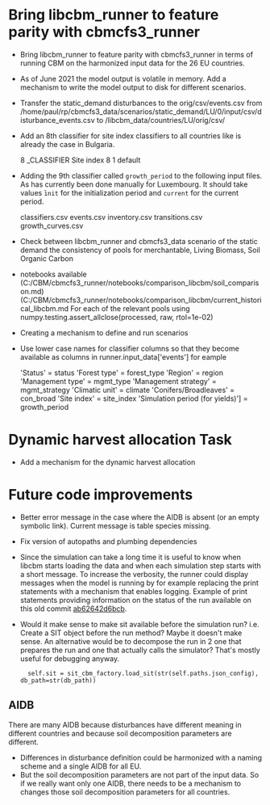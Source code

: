 # Bring libcbm_runner to feature parity with cbmcfs3_runner

- Bring libcbm_runner to feature parity with cbmcfs3_runner in terms of running CBM on
  the harmonized input data for the 26 EU countries.

- As of June 2021 the model output is volatile in memory. Add a mechanism to write the
  model output to disk for different scenarios.

- Transfer the static_demand disturbances to the orig/csv/events.csv
  from
  /home/paul/rp/cbmcfs3_data/scenarios/static_demand/LU/0/input/csv/disturbance_events.csv
  to /libcbm_data/countries/LU/orig/csv/

* Add an 8th classifier for site index classifiers to all countries like is already the
  case in Bulgaria.

  8	_CLASSIFIER	Site index
  8	1 default

- Adding the 9th classifier called `growth_period` to the following input files. As has
  currently been done manually for Luxembourg. It should take values ̀`init` for the
  initialization period and `current` for the current period.

    classifiers.csv
    events.csv
    inventory.csv
    transitions.csv
    growth_curves.csv

- Check between libcbm_runner and cbmcfs3_data scenario of the static demand the
  consistency of pools for merchantable, Living Biomass, Soil Organic Carbon

- notebooks available
  (C:/CBM/cbmcfs3_runner/notebooks/comparison_libcbm/soil_comparison.md)
  (C:/CBM/cbmcfs3_runner/notebooks/comparison_libcbm/current_historical_libcbm.md
  For each of the relevant pools using
  numpy.testing.assert_allclose(processed, raw, rtol=1e-02)

- Creating a mechanism to define and run scenarios

- Use lower case names for classifier columns
   so that they become available as columns in 
   runner.input_data['events'] for eample

     'Status' =  status
     'Forest type' =  forest_type
     'Region' =  region
     'Management type' = mgmt_type
     'Management strategy' = mgmt_strategy
     'Climatic unit' = climate
     'Conifers/Broadleaves' = con_broad
     'Site index' = site_index
     'Simulation period (for yields)'] = growth_period


# Dynamic harvest allocation Task

- Add a mechanism for the dynamic harvest allocation


# Future code improvements

- Better error message in the case where the AIDB is absent (or an empty symbolic link).
  Current message is table species missing.

- Fix version of autopaths and plumbing dependencies

- Since the simulation can take a long time it is useful to know when libcbm starts
  loading the data and when each simulation step starts with a short message. To
  increase the verbosity, the runner could display messages when the model is running by
  for example replacing the print statements with a mechanism that enables logging.
  Example of print statements providing information on the status of the run available
  on this old commit
  [ab62642d6bcb](https://gitlab.com/bioeconomy/libcbm/libcbm_runner/-/commit/ab62642d6bcb13e88f79973814f9a4735f7a2cbf).

- Would it make sense to make sit available before the simulation run?  i.e. Create a
  SIT object before the run method? Maybe it doesn't make sense. An alternative would be
  to decompose the run in 2 one that prepares the run and one that actually calls the
  simulator? That's mostly useful for debugging anyway.

        self.sit = sit_cbm_factory.load_sit(str(self.paths.json_config), db_path=str(db_path))

## AIDB

There are many AIDB because disturbances have different meaning in different countries
and because soil decomposition parameters are different.

- Differences in disturbance definition could be harmonized with a naming scheme and a
  single AIDB for all EU.
- But the soil decomposition parameters are not part of the input data. So if we really
  want only one AIDB, there needs to be a mechanism to changes those soil decomposition
  parameters for all countries.




